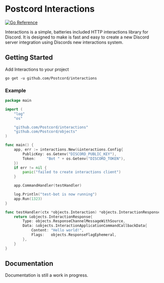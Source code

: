 # Postcord Interactions

[![Go Reference](https://pkg.go.dev/badge/github.com/Postcord/interactions.svg)](https://pkg.go.dev/github.com/Postcord/interactions)

Interactions is a simple, batteries included HTTP interactions library for Discord.  It is designed to make is fast and easy to create a new Discord server integration using Discords new interactions system.

## Getting Started

Add Interactions to your project
```
go get -u github.com/Postcord/interactions
```

### Example

```go
package main

import (
    "log"
    "os"

    "github.com/Postcord/interactions"
    "github.com/Postcord/objects"
)

func main() {
	app, err := interactions.New(&interactions.Config{
		PublicKey: os.Getenv("DISCORD_PUBLIC_KEY"),
		Token:     "Bot " + os.Getenv("DISCORD_TOKEN"),
	})
	if err != nil {
		panic("failed to create interactions client")
	}

	app.CommandHandler(testHandler)

	log.Println("test-bot is now running")
	app.Run(1323)
}

func testHandler(ctx *objects.Interaction) *objects.InteractionResponse {
	return &objects.InteractionResponse{
		Type: objects.ResponseChannelMessageWithSource,
		Data: &objects.InteractionApplicationCommandCallbackData{
			Content: "Hello world!",
			Flags:   objects.ResponseFlagEphemeral,
		},
	}
}
```

## Documentation

Documentation is still a work in progress.